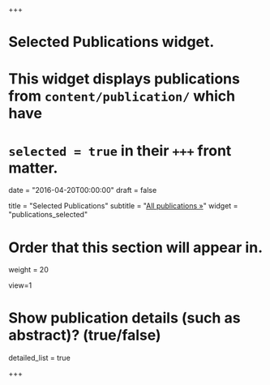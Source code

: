 +++
# Selected Publications widget.
# This widget displays publications from `content/publication/` which have
# `selected = true` in their `+++` front matter.

date = "2016-04-20T00:00:00"
draft = false

title = "Selected Publications"
subtitle = "[All publications &#187;](/publication)"
widget = "publications_selected"

# Order that this section will appear in.
weight = 20

view=1

# Show publication details (such as abstract)? (true/false)
detailed_list = true

+++

